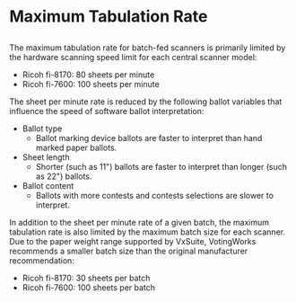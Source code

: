 # Maximum Tabulation Rate

##

The maximum tabulation rate for batch-fed scanners is primarily limited by the hardware scanning speed limit for each central scanner model:

* Ricoh fi-8170: 80 sheets per minute
* Ricoh fi-7600: 100 sheets per minute

The sheet per minute rate is reduced by the following ballot variables that influence the speed of software ballot interpretation:

* Ballot type
  * Ballot marking device ballots are faster to interpret than hand marked paper ballots.
* Sheet length
  * Shorter (such as 11") ballots are faster to interpret than longer (such as 22") ballots.
* Ballot content
  * Ballots with more contests and contests selections are slower to interpret.

In addition to the sheet per minute rate of a given batch, the maximum tabulation rate is also limited by the maximum batch size for each scanner. Due to the paper weight range supported by VxSuite, VotingWorks recommends a smaller batch size than the original manufacturer recommendation:

* Ricoh fi-8170: 30 sheets per batch
* Ricoh fi-7600: 100 sheets per batch
